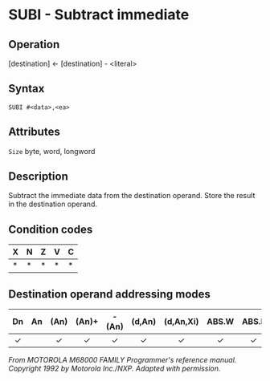 # SUBI - Subtract immediate

## Operation
[destination] ← [destination] - \<literal\>

## Syntax
```assembly
SUBI #<data>,<ea>
```

## Attributes
`Size` byte, word, longword

## Description
Subtract the immediate data from the destination operand. Store the result in the destination operand.

## Condition codes
|X|N|Z|V|C|
|--|--|--|--|--|
|*|*|*|*|*|

## Destination operand addressing modes
|Dn|An|(An)|(An)+|-(An)|(d,An)|(d,An,Xi)|ABS.W|ABS.L|(d,PC)|(d,PC,Xn)|imm|
|:-:|:-:|:-:|:-:|:-:|:-:|:-:|:-:|:-:|:-:|:-:|:-:|
|✓||✓|✓|✓|✓|✓|✓|✓||||

*From MOTOROLA M68000 FAMILY Programmer's reference manual. Copyright 1992 by Motorola Inc./NXP. Adapted with permission.*